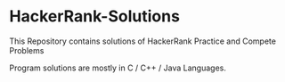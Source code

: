 # HackerRank-Solutions

This Repository contains solutions of HackerRank Practice and Compete Problems

Program solutions are mostly in C / C++ / Java Languages.
